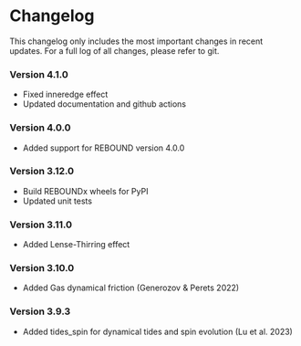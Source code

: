 # Changelog

This changelog only includes the most important changes in recent updates. For a full log of all changes, please refer to git.

### Version 4.1.0
* Fixed inneredge effect
* Updated documentation and github actions

### Version 4.0.0
* Added support for REBOUND version 4.0.0

### Version 3.12.0
* Build REBOUNDx wheels for PyPI
* Updated unit tests

### Version 3.11.0
* Added Lense-Thirring effect

### Version 3.10.0
* Added Gas dynamical friction (Generozov \& Perets 2022)

### Version 3.9.3
* Added tides\_spin for dynamical tides and spin evolution (Lu et al. 2023)
